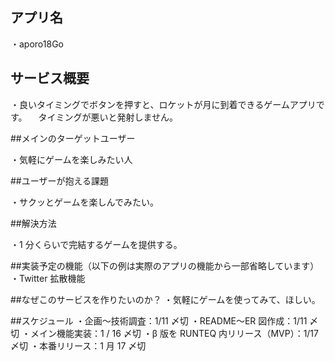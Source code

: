 ## アプリ名

・aporo18Go

## サービス概要

・良いタイミングでボタンを押すと、ロケットが月に到着できるゲームアプリです。
　タイミングが悪いと発射しません。

##メインのターゲットユーザー

・気軽にゲームを楽しみたい人

##ユーザーが抱える課題

・サクッとゲームを楽しんでみたい。

##解決方法

・1 分くらいで完結するゲームを提供する。

##実装予定の機能（以下の例は実際のアプリの機能から一部省略しています）
・Twitter 拡散機能

##なぜこのサービスを作りたいのか？
・気軽にゲームを使ってみて、ほしい。

##スケジュール
・企画〜技術調査：1/11 〆切
・README〜ER 図作成：1/11 〆切
・メイン機能実装：1 / 16 〆切
・β 版を RUNTEQ 内リリース（MVP）：1/17 〆切
・本番リリース：1 月 17 〆切
